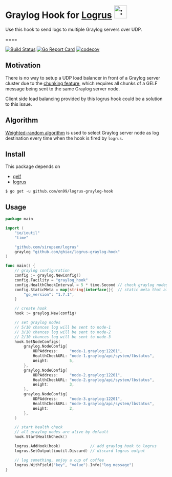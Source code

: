 # Graylog Hook for [Logrus](https://github.com/sirupsen/logrus) <img src="http://i.imgur.com/hTeVwmJ.png" width="40" height="40" alt=":walrus:" class="emoji" title=":walrus:" />
Use this hook to send logs to multiple Graylog servers over UDP.

====

[![Build Status](https://travis-ci.org/on99/logrus-graylog-hook.svg?branch=master)](https://travis-ci.org/on99/logrus-graylog-hook)
[![Go Report Card](http://goreportcard.com/badge/on99/logrus-graylog-hook)](http://goreportcard.com/report/on99/logrus-graylog-hook)
[![codecov](https://codecov.io/gh/on99/logrus-graylog-hook/branch/master/graph/badge.svg)](https://codecov.io/gh/on99/logrus-graylog-hook)

## Motivation
There is no way to setup a UDP load balancer in front of a Graylog server cluster due to the [chunking feature](http://docs.graylog.org/en/2.1/pages/gelf.html#chunking), which requires all chunks of a GELF message being sent to the same Graylog server node.

Client side load balancing provided by this logrus hook could be a solution to this issue.

## Algorithm
[Weighted-random algorithm](http://eli.thegreenplace.net/2010/01/22/weighted-random-generation-in-python/) is used to select Graylog server node as log destination every time when the hook is fired by `logrus`.

## Install
This package depends on 

* [gelf](https://github.com/graylog2/go-gelf/gelf)
* [logrus](https://github.com/sirupsen/logrus)

`$ go get -u github.com/on99/logrus-graylog-hook`

## Usage
```go
package main

import (
	"io/ioutil"
	"time"

	"github.com/sirupsen/logrus"
	graylog "github.com/ghiac/logrus-graylog-hook"
)

func main() {
	// graylog configuration
	config := graylog.NewConfig()
	config.Facility = "graylog_hook"
	config.HealthCheckInterval = 5 * time.Second // check graylog nodes health periodically
	config.StaticMeta = map[string]interface{}{  // static meta that always sent to graylog
		"go_version": "1.7.1",
	}

	// create hook
	hook := graylog.New(config)

	// set graylog nodes
	// 5/10 chances log will be sent to node-1
	// 3/10 chances log will be sent to node-2
	// 2/10 chances log will be sent to node-3
	hook.SetNodeConfigs(
		graylog.NodeConfig{
			UDPAddress:     "node-1.graylog:12201",
			HealthCheckURL: "node-1.graylog/api/system/lbstatus",
			Weight:         5,
		},
		graylog.NodeConfig{
			UDPAddress:     "node-2.graylog:12201",
			HealthCheckURL: "node-2.graylog/api/system/lbstatus",
			Weight:         3,
		},
		graylog.NodeConfig{
			UDPAddress:     "node-3.graylog:12201",
			HealthCheckURL: "node-3.graylog/api/system/lbstatus",
			Weight:         2,
		},
	)

	// start health check
	// all graylog nodes are alive by default
	hook.StartHealthCheck()

	logrus.AddHook(hook)             // add graylog hook to logrus
	logrus.SetOutput(ioutil.Discard) // discard logrus output

	// log something, enjoy a cup of coffee
	logrus.WithField("key", "value").Info("log message")
}
```

